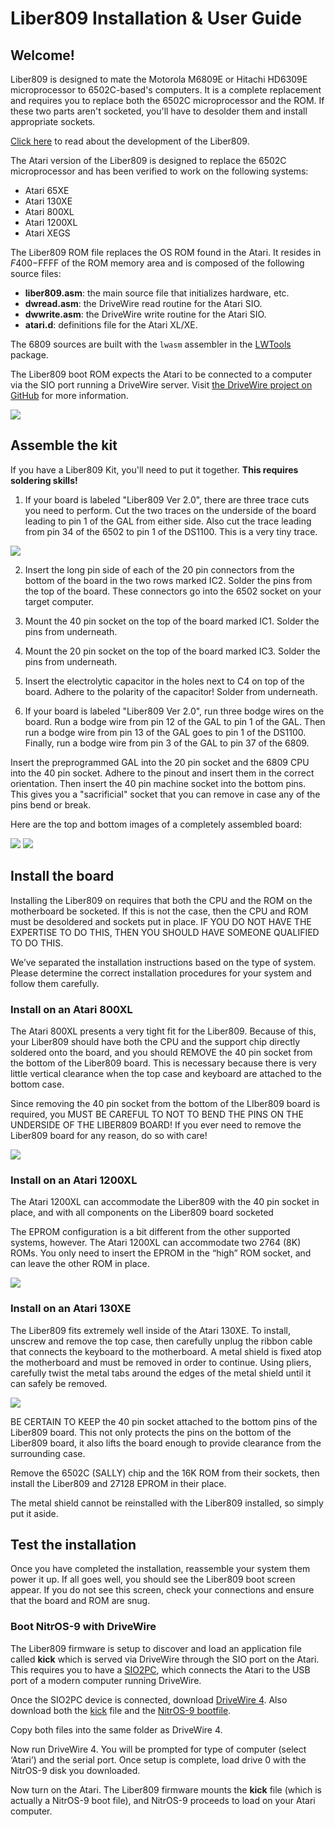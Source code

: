 # Liber809 Installation & User Guide

## Welcome!

Liber809 is designed to mate the Motorola M6809E or Hitachi HD6309E microprocessor to 6502C-based's computers. It is a complete replacement and requires you to replace both the 6502C microprocessor and the ROM. If these two parts aren't socketed, you'll have to desolder them and install appropriate sockets.

[Click here](http://liber809.blogspot.com) to read about the development of the Liber809.

The Atari version of the Liber809 is designed to replace the 6502C microprocessor and has been verified to work on the following systems:

- Atari 65XE
- Atari 130XE
- Atari 800XL
- Atari 1200XL
- Atari XEGS

The Liber809 ROM file replaces the OS ROM found in the Atari. It resides in $F400-$FFFF of the ROM memory area and is composed of the following source files:

- **liber809.asm**: the main source file that initializes hardware, etc.
- **dwread.asm**: the DriveWire read routine for the Atari SIO.
- **dwwrite.asm**: the DriveWire write routine for the Atari SIO.
- **atari.d**: definitions file for the Atari XL/XE.

The 6809 sources are built with the `lwasm` assembler in the [LWTools](http://www.lwtools.ca) package.

The Liber809 boot ROM expects the Atari to be connected to a computer via the SIO port running a DriveWire server. Visit [the DriveWire project on GitHub](http://http://github.com/boisy/drivewire) for more information.

![](images/socket.png)

## Assemble the kit

If you have a Liber809 Kit, you'll need to put it together. **This requires soldering skills!** 

1. If your board is labeled "Liber809 Ver 2.0", there are three trace cuts you need to perform. Cut the two traces on the underside of the board leading to pin 1 of the GAL from either side. Also cut the trace leading from pin 34 of the 6502 to pin 1 of the DS1100. This is a very tiny trace.

![](images/tracecut.png)

2. Insert the long pin side of each of the 20 pin connectors from the bottom of the board in the two rows marked IC2. Solder the pins from the top of the board. These connectors go into the 6502 socket on your target computer.

3. Mount the 40 pin socket on the top of the board marked IC1. Solder the pins from underneath.

4. Mount the 20 pin socket on the top of the board marked IC3. Solder the pins from underneath.

5. Insert the electrolytic capacitor in the holes next to C4 on top of the board. Adhere to the polarity of the capacitor! Solder from underneath.

6. If your board is labeled "Liber809 Ver 2.0", run three bodge wires on the board. Run a bodge wire from pin 12 of the GAL to pin 1 of the GAL. Then run a bodge wire from pin 13 of the GAL goes to pin 1 of the DS1100. Finally, run a bodge wire from pin 3 of the GAL to pin 37 of the 6809.
	
Insert the preprogrammed GAL into the 20 pin socket and the 6809 CPU into the 40 pin socket. Adhere to the pinout and insert them in the correct orientation. Then insert the 40 pin machine socket into the bottom pins. This gives you a "sacrificial" socket that you can remove in case any of the pins bend or break.

Here are the top and bottom images of a completely assembled board:

![](images/liber809top.png)
![](images/liber809bottom.png)

## Install the board

Installing the Liber809 on requires that both the CPU and the ROM on the motherboard be socketed.  If this is not the case, then the CPU and ROM must be desoldered and sockets put in place.  IF YOU DO NOT HAVE THE EXPERTISE TO DO THIS, THEN YOU SHOULD HAVE SOMEONE QUALIFIED TO DO THIS.

We’ve separated the installation instructions based on the type of system.  Please determine the correct installation procedures for your system and follow them carefully.

### Install on an Atari 800XL

The Atari 800XL presents a very tight fit for the Liber809.  Because of this, your Liber809 should have both the CPU and the support chip directly soldered onto the board, and you should REMOVE the 40 pin socket from the bottom of the Liber809 board.  This is necessary because there is very little vertical clearance when the top case and keyboard are attached to the bottom case.

Since removing the 40 pin socket from the bottom of the LIber809 board is required, you MUST BE CAREFUL TO NOT TO BEND THE PINS ON THE UNDERSIDE OF THE LIBER809 BOARD!  If you ever need to remove the Liber809 board for any reason, do so with care!

![](images/atari800xl.png)

### Install on an Atari 1200XL

The Atari 1200XL can accommodate the Liber809 with the 40 pin socket in place, and with all components on the Liber809 board socketed 

The EPROM configuration is a bit different from the other supported systems, however.  The Atari 1200XL can accommodate two 2764 (8K) ROMs.  You only need to insert the EPROM in the “high” ROM socket, and can leave the other ROM in place.

![](images/atari1200xl.png)

### Install on an Atari 130XE

The Liber809 fits extremely well inside of the Atari 130XE. To install, unscrew and remove the top case, then carefully unplug the ribbon cable that connects the keyboard to the motherboard.  A metal shield is fixed atop the motherboard and must be removed in order to continue.  Using pliers, carefully twist the metal tabs around the edges of the metal shield until it can safely be removed.

![](images/atari130xe.png)

BE CERTAIN TO KEEP the 40 pin socket attached to the bottom pins of the Liber809 board.  This not only protects the pins on the bottom of the Liber809 board, it also lifts the board enough to provide clearance from the surrounding case.

Remove the 6502C (SALLY) chip and the 16K ROM from their sockets, then install the Liber809 and 27128 EPROM in their place.

The metal shield cannot be reinstalled with the Liber809 installed, so simply put it aside.  

## Test the installation

Once you have completed the installation, reassemble your system them power it up.  If all goes well, you should see the Liber809 boot screen appear.  If you do not see this screen, check your connections and ensure that the board and ROM are snug.

### Boot NitrOS-9 with DriveWire

The Liber809 firmware is setup to discover and load an application file called **kick** which is served via DriveWire through the SIO port on the Atari.  This requires you to have a [SIO2PC](https://www.atarimax.com/sio2pc/documentation/index.html), which connects the Atari to the USB port of a modern computer running DriveWire.

Once the SIO2PC device is connected, download [DriveWire 4](https://github.com/qbancoffee/drivewire4). Also download both the [kick](https://github.com/boisy/liber809/blob/master/atari/nitros9/kick) file and the [NitrOS-9 bootfile](https://github.com/boisy/liber809/blob/master/atari/nitros9/nos96809l1v030209atari.dsk).

Copy both files into the same folder as DriveWire 4.

Now run DriveWire 4.  You will be prompted for type of computer (select ‘Atari’) and the serial port. Once setup is complete, load drive 0 with the NitrOS-9 disk you downloaded.

Now turn on the Atari. The Liber809 firmware mounts the **kick** file (which is actually a NitrOS-9 boot file), and NitrOS-9 proceeds to load on your Atari computer.